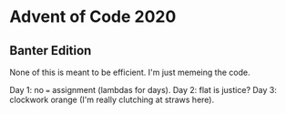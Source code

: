 # Advent of Code 2020

## Banter Edition

None of this is meant to be efficient. I'm just memeing the code.

Day 1: no `=` assignment (lambdas for days).
Day 2: flat is justice?
Day 3: clockwork orange (I'm really clutching at straws here).
